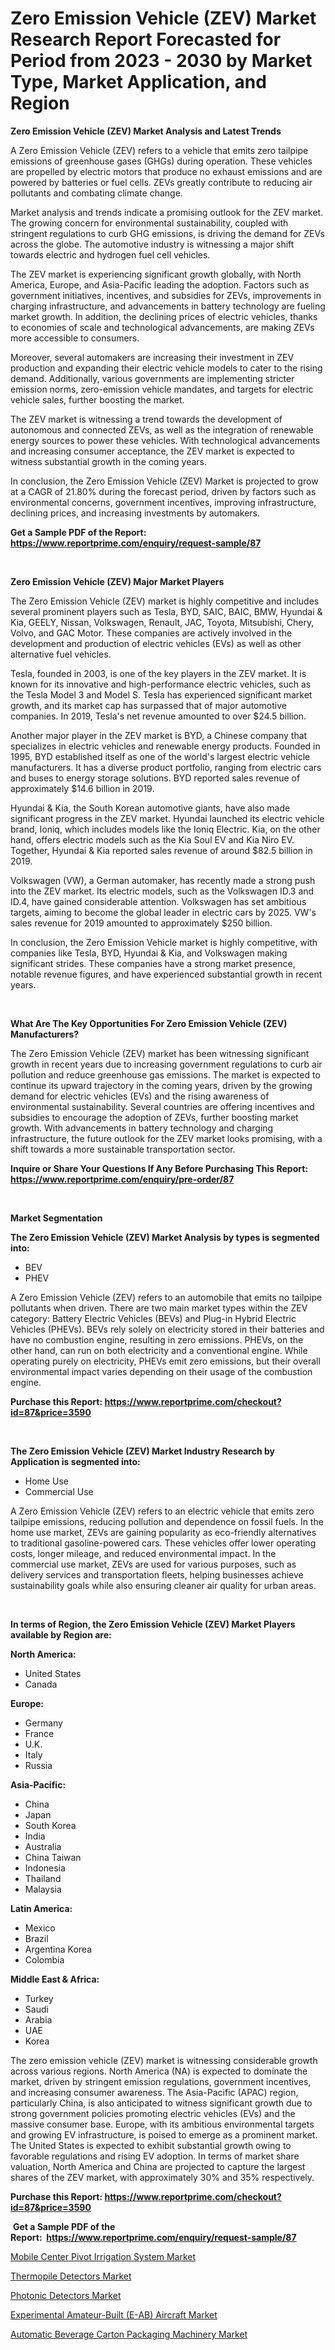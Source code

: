 <p><h1>Zero Emission Vehicle (ZEV) Market Research Report Forecasted for Period from 2023 -  2030 by Market Type, Market Application, and Region</h1></p><p><strong>Zero Emission Vehicle (ZEV) Market Analysis and Latest Trends</strong></p>
<p><p>A Zero Emission Vehicle (ZEV) refers to a vehicle that emits zero tailpipe emissions of greenhouse gases (GHGs) during operation. These vehicles are propelled by electric motors that produce no exhaust emissions and are powered by batteries or fuel cells. ZEVs greatly contribute to reducing air pollutants and combating climate change.</p><p>Market analysis and trends indicate a promising outlook for the ZEV market. The growing concern for environmental sustainability, coupled with stringent regulations to curb GHG emissions, is driving the demand for ZEVs across the globe. The automotive industry is witnessing a major shift towards electric and hydrogen fuel cell vehicles.</p><p>The ZEV market is experiencing significant growth globally, with North America, Europe, and Asia-Pacific leading the adoption. Factors such as government initiatives, incentives, and subsidies for ZEVs, improvements in charging infrastructure, and advancements in battery technology are fueling market growth. In addition, the declining prices of electric vehicles, thanks to economies of scale and technological advancements, are making ZEVs more accessible to consumers.</p><p>Moreover, several automakers are increasing their investment in ZEV production and expanding their electric vehicle models to cater to the rising demand. Additionally, various governments are implementing stricter emission norms, zero-emission vehicle mandates, and targets for electric vehicle sales, further boosting the market.</p><p>The ZEV market is witnessing a trend towards the development of autonomous and connected ZEVs, as well as the integration of renewable energy sources to power these vehicles. With technological advancements and increasing consumer acceptance, the ZEV market is expected to witness substantial growth in the coming years.</p><p>In conclusion, the Zero Emission Vehicle (ZEV) Market is projected to grow at a CAGR of 21.80% during the forecast period, driven by factors such as environmental concerns, government incentives, improving infrastructure, declining prices, and increasing investments by automakers.</p></p>
<p><strong>Get a Sample PDF of the Report:&nbsp; <a href="https://www.reportprime.com/enquiry/request-sample/87">https://www.reportprime.com/enquiry/request-sample/87</a></strong></p>
<p>&nbsp;</p>
<p><strong>Zero Emission Vehicle (ZEV) Major Market Players</strong></p>
<p><p>The Zero Emission Vehicle (ZEV) market is highly competitive and includes several prominent players such as Tesla, BYD, SAIC, BAIC, BMW, Hyundai & Kia, GEELY, Nissan, Volkswagen, Renault, JAC, Toyota, Mitsubishi, Chery, Volvo, and GAC Motor. These companies are actively involved in the development and production of electric vehicles (EVs) as well as other alternative fuel vehicles.</p><p>Tesla, founded in 2003, is one of the key players in the ZEV market. It is known for its innovative and high-performance electric vehicles, such as the Tesla Model 3 and Model S. Tesla has experienced significant market growth, and its market cap has surpassed that of major automotive companies. In 2019, Tesla's net revenue amounted to over $24.5 billion.</p><p>Another major player in the ZEV market is BYD, a Chinese company that specializes in electric vehicles and renewable energy products. Founded in 1995, BYD established itself as one of the world's largest electric vehicle manufacturers. It has a diverse product portfolio, ranging from electric cars and buses to energy storage solutions. BYD reported sales revenue of approximately $14.6 billion in 2019.</p><p>Hyundai & Kia, the South Korean automotive giants, have also made significant progress in the ZEV market. Hyundai launched its electric vehicle brand, Ioniq, which includes models like the Ioniq Electric. Kia, on the other hand, offers electric models such as the Kia Soul EV and Kia Niro EV. Together, Hyundai & Kia reported sales revenue of around $82.5 billion in 2019.</p><p>Volkswagen (VW), a German automaker, has recently made a strong push into the ZEV market. Its electric models, such as the Volkswagen ID.3 and ID.4, have gained considerable attention. Volkswagen has set ambitious targets, aiming to become the global leader in electric cars by 2025. VW's sales revenue for 2019 amounted to approximately $250 billion.</p><p>In conclusion, the Zero Emission Vehicle market is highly competitive, with companies like Tesla, BYD, Hyundai & Kia, and Volkswagen making significant strides. These companies have a strong market presence, notable revenue figures, and have experienced substantial growth in recent years.</p></p>
<p>&nbsp;</p>
<p><strong>What Are The Key Opportunities For Zero Emission Vehicle (ZEV) Manufacturers?</strong></p>
<p><p>The Zero Emission Vehicle (ZEV) market has been witnessing significant growth in recent years due to increasing government regulations to curb air pollution and reduce greenhouse gas emissions. The market is expected to continue its upward trajectory in the coming years, driven by the growing demand for electric vehicles (EVs) and the rising awareness of environmental sustainability. Several countries are offering incentives and subsidies to encourage the adoption of ZEVs, further boosting market growth. With advancements in battery technology and charging infrastructure, the future outlook for the ZEV market looks promising, with a shift towards a more sustainable transportation sector.</p></p>
<p><strong>Inquire or Share Your Questions If Any Before Purchasing This Report: <a href="https://www.reportprime.com/enquiry/pre-order/87">https://www.reportprime.com/enquiry/pre-order/87</a></strong></p>
<p>&nbsp;</p>
<p><strong>Market Segmentation</strong></p>
<p><strong>The Zero Emission Vehicle (ZEV) Market Analysis by types is segmented into:</strong></p>
<p><ul><li>BEV</li><li>PHEV</li></ul></p>
<p><p>A Zero Emission Vehicle (ZEV) refers to an automobile that emits no tailpipe pollutants when driven. There are two main market types within the ZEV category: Battery Electric Vehicles (BEVs) and Plug-in Hybrid Electric Vehicles (PHEVs). BEVs rely solely on electricity stored in their batteries and have no combustion engine, resulting in zero emissions. PHEVs, on the other hand, can run on both electricity and a conventional engine. While operating purely on electricity, PHEVs emit zero emissions, but their overall environmental impact varies depending on their usage of the combustion engine.</p></p>
<p><strong>Purchase this Report:&nbsp;<a href="https://www.reportprime.com/checkout?id=87&price=3590">https://www.reportprime.com/checkout?id=87&price=3590</a></strong></p>
<p>&nbsp;</p>
<p><strong>The Zero Emission Vehicle (ZEV) Market Industry Research by Application is segmented into:</strong></p>
<p><ul><li>Home Use</li><li>Commercial Use</li></ul></p>
<p><p>A Zero Emission Vehicle (ZEV) refers to an electric vehicle that emits zero tailpipe emissions, reducing pollution and dependence on fossil fuels. In the home use market, ZEVs are gaining popularity as eco-friendly alternatives to traditional gasoline-powered cars. These vehicles offer lower operating costs, longer mileage, and reduced environmental impact. In the commercial use market, ZEVs are used for various purposes, such as delivery services and transportation fleets, helping businesses achieve sustainability goals while also ensuring cleaner air quality for urban areas.</p></p>
<p>&nbsp;</p>
<p><strong>In terms of Region, the Zero Emission Vehicle (ZEV) Market Players available by Region are:</strong></p>
<p>
    <p> <strong> North America: </strong>
        <ul>
            <li>United States</li>
            <li>Canada</li>
        </ul>
        </p> 
    <p> <strong> Europe: </strong>
        <ul>
            <li>Germany</li>
            <li>France</li>
            <li>U.K.</li>
            <li>Italy</li>
            <li>Russia</li>
        </ul>
        </p> 
    <p> <strong> Asia-Pacific: </strong>
        <ul>
            <li>China</li>
            <li>Japan</li>
            <li>South Korea</li>
            <li>India</li>
            <li>Australia</li>
            <li>China Taiwan</li>
            <li>Indonesia</li>
            <li>Thailand</li>
            <li>Malaysia</li>
        </ul>
        </p> 
    <p> <strong> Latin America: </strong>
        <ul>
            <li>Mexico</li>
            <li>Brazil</li>
            <li>Argentina Korea</li>
            <li>Colombia</li>
        </ul>
        </p> 
    <p> <strong> Middle East & Africa: </strong>
        <ul>
            <li>Turkey</li>
            <li>Saudi</li>
            <li>Arabia</li>
            <li>UAE</li>
            <li>Korea</li>
        </ul>
    </p>
    </p>
<p><p>The zero emission vehicle (ZEV) market is witnessing considerable growth across various regions. North America (NA) is expected to dominate the market, driven by stringent emission regulations, government incentives, and increasing consumer awareness. The Asia-Pacific (APAC) region, particularly China, is also anticipated to witness significant growth due to strong government policies promoting electric vehicles (EVs) and the massive consumer base. Europe, with its ambitious environmental targets and growing EV infrastructure, is poised to emerge as a prominent market. The United States is expected to exhibit substantial growth owing to favorable regulations and rising EV adoption. In terms of market share valuation, North America and China are projected to capture the largest shares of the ZEV market, with approximately 30% and 35% respectively.</p></p>
<p><strong>Purchase this Report: <a href="https://www.reportprime.com/checkout?id=87&price=3590">https://www.reportprime.com/checkout?id=87&price=3590</a></strong></p>
<p>&nbsp;<strong>Get a Sample PDF of the Report:&nbsp;&nbsp;<a href="https://www.reportprime.com/enquiry/request-sample/87">https://www.reportprime.com/enquiry/request-sample/87</a></strong></p>
<p><strong></strong></p>
<p><p><a href="https://www.linkedin.com/pulse/mobile-center-pivot-irrigation-system-market-insights-players-ipkye/">Mobile Center Pivot Irrigation System Market</a></p><p><a href="https://medium.com/@laneygibson1991/thermopile-detectors-market-research-report-its-history-and-forecast-2023-to-2030-eba0764a838a">Thermopile Detectors Market</a></p><p><a href="https://medium.com/@javiermante/photonic-detectors-market-share-evolution-and-market-growth-trends-2023-2030-b73faea9a7db">Photonic Detectors Market</a></p><p><a href="https://github.com/deliacustodio40/Market-Research-Report-List-1/blob/main/experimental-amateur-built-e-ab-aircraft-market.md">Experimental Amateur-Built (E-AB) Aircraft Market</a></p><p><a href="https://www.linkedin.com/pulse/automatic-beverage-carton-packaging-machinery-market-kxwne/">Automatic Beverage Carton Packaging Machinery Market</a></p></p>